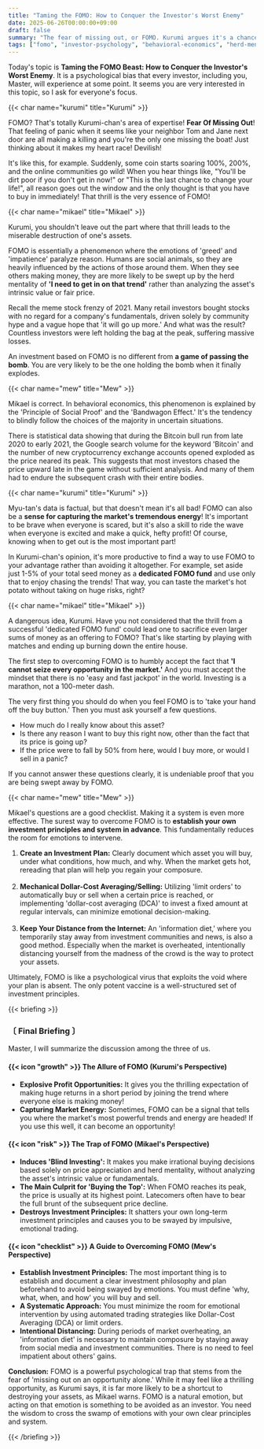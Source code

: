 ```yaml
---
title: "Taming the FOMO: How to Conquer the Investor's Worst Enemy"
date: 2025-06-26T00:00:00+09:00
draft: false
summary: "The fear of missing out, or FOMO. Kurumi argues it's a chance to capture market energy, while Mikael warns it's a destructive game of passing the bomb. Three unique characters break down the true nature of this psychological trap and reveal how to overcome it."
tags: ["fomo", "investor-psychology", "behavioral-economics", "herd-mentality", "investing-principles"]
---
```


<p>Today's topic is <strong>Taming the FOMO Beast: How to Conquer the Investor's Worst Enemy</strong>. It is a psychological bias that every investor, including you, Master, will experience at some point. It seems you are very interested in this topic, so I ask for everyone's focus.</p>

{{< char name="kurumi" title="Kurumi" >}}
<p>FOMO? That's totally Kurumi-chan's area of expertise! <strong>Fear Of Missing Out</strong>! That feeling of panic when it seems like your neighbor Tom and Jane next door are all making a killing and you're the only one missing the boat! Just thinking about it makes my heart race! Devilish!</p>
<p>It's like this, for example. Suddenly, some coin starts soaring 100%, 200%, and the online communities go wild! When you hear things like, "You'll be dirt poor if you don't get in now!" or "This is the last chance to change your life!", all reason goes out the window and the only thought is that you have to buy in immediately! That thrill is the very essence of FOMO!</p>

{{< char name="mikael" title="Mikael" >}}
<p>Kurumi, you shouldn't leave out the part where that thrill leads to the miserable destruction of one's assets.</p>
<p>FOMO is essentially a phenomenon where the emotions of 'greed' and 'impatience' paralyze reason. Humans are social animals, so they are heavily influenced by the actions of those around them. When they see others making money, they are more likely to be swept up by the herd mentality of <strong>'I need to get in on that trend'</strong> rather than analyzing the asset's intrinsic value or fair price.</p>
<p>Recall the meme stock frenzy of 2021. Many retail investors bought stocks with no regard for a company's fundamentals, driven solely by community hype and a vague hope that 'it will go up more.' And what was the result? Countless investors were left holding the bag at the peak, suffering massive losses.</p>
<p>An investment based on FOMO is no different from <strong>a game of passing the bomb</strong>. You are very likely to be the one holding the bomb when it finally explodes.</p>

{{< char name="mew" title="Mew" >}}
<p>Mikael is correct. In behavioral economics, this phenomenon is explained by the 'Principle of Social Proof' and the 'Bandwagon Effect.' It's the tendency to blindly follow the choices of the majority in uncertain situations.</p>
<p>There is statistical data showing that during the Bitcoin bull run from late 2020 to early 2021, the Google search volume for the keyword 'Bitcoin' and the number of new cryptocurrency exchange accounts opened exploded as the price neared its peak. This suggests that most investors chased the price upward late in the game without sufficient analysis. And many of them had to endure the subsequent crash with their entire bodies.</p>

{{< char name="kurumi" title="Kurumi" >}}
<p>Myu-tan's data is factual, but that doesn't mean it's all bad! FOMO can also be a <strong>sense for capturing the market's tremendous energy</strong>! It's important to be brave when everyone is scared, but it's also a skill to ride the wave when everyone is excited and make a quick, hefty profit! Of course, knowing when to get out is the most important part!</p>
<p>In Kurumi-chan's opinion, it's more productive to find a way to use FOMO to your advantage rather than avoiding it altogether. For example, set aside just 1-5% of your total seed money as a <strong>dedicated FOMO fund</strong> and use only that to enjoy chasing the trends! That way, you can taste the market's hot potato without taking on huge risks, right?</p>

{{< char name="mikael" title="Mikael" >}}
<p>A dangerous idea, Kurumi. Have you not considered that the thrill from a successful 'dedicated FOMO fund' could lead one to sacrifice even larger sums of money as an offering to FOMO? That's like starting by playing with matches and ending up burning down the entire house.</p>
<p>The first step to overcoming FOMO is to humbly accept the fact that <strong>'I cannot seize every opportunity in the market.'</strong> And you must accept the mindset that there is no 'easy and fast jackpot' in the world. Investing is a marathon, not a 100-meter dash.</p>
<p>The very first thing you should do when you feel FOMO is to 'take your hand off the buy button.' Then you must ask yourself a few questions.</p>
<ul>
    <li>How much do I really know about this asset?</li>
    <li>Is there any reason I want to buy this right now, other than the fact that its price is going up?</li>
    <li>If the price were to fall by 50% from here, would I buy more, or would I sell in a panic?</li>
</ul>
<p>If you cannot answer these questions clearly, it is undeniable proof that you are being swept away by FOMO.</p>

{{< char name="mew" title="Mew" >}}
<p>Mikael's questions are a good checklist. Making it a system is even more effective. The surest way to overcome FOMO is to <strong>establish your own investment principles and system in advance</strong>. This fundamentally reduces the room for emotions to intervene.</p>
<ol>
    <li><strong>Create an Investment Plan:</strong> Clearly document which asset you will buy, under what conditions, how much, and why. When the market gets hot, rereading that plan will help you regain your composure.</li><br>
    <li><strong>Mechanical Dollar-Cost Averaging/Selling:</strong> Utilizing 'limit orders' to automatically buy or sell when a certain price is reached, or implementing 'dollar-cost averaging (DCA)' to invest a fixed amount at regular intervals, can minimize emotional decision-making.</li><br>
    <li><strong>Keep Your Distance from the Internet:</strong> An 'information diet,' where you temporarily stay away from investment communities and news, is also a good method. Especially when the market is overheated, intentionally distancing yourself from the madness of the crowd is the way to protect your assets.</li>
</ol>
<p>Ultimately, FOMO is like a psychological virus that exploits the void where your plan is absent. The only potent vaccine is a well-structured set of investment principles.</p>

{{< briefing >}}
<h3><strong>〔 Final Briefing 〕</strong></h3>
<p>Master, I will summarize the discussion among the three of us.</p>

<h4><span class="svg-icon">{{< icon "growth" >}}</span> The Allure of FOMO (Kurumi's Perspective)</h4>
<ul>
    <li><strong>Explosive Profit Opportunities:</strong> It gives you the thrilling expectation of making huge returns in a short period by joining the trend where everyone else is making money!</li>
    <li><strong>Capturing Market Energy:</strong> Sometimes, FOMO can be a signal that tells you where the market's most powerful trends and energy are headed! If you use this well, it can become an opportunity!</li>
</ul>

<h4><span class="svg-icon">{{< icon "risk" >}}</span> The Trap of FOMO (Mikael's Perspective)</h4>
<ul>
    <li><strong>Induces 'Blind Investing':</strong> It makes you make irrational buying decisions based solely on price appreciation and herd mentality, without analyzing the asset's intrinsic value or fundamentals.</li>
    <li><strong>The Main Culprit for 'Buying the Top':</strong> When FOMO reaches its peak, the price is usually at its highest point. Latecomers often have to bear the full brunt of the subsequent price decline.</li>
    <li><strong>Destroys Investment Principles:</strong> It shatters your own long-term investment principles and causes you to be swayed by impulsive, emotional trading.</li>
</ul>

<h4><span class="svg-icon">{{< icon "checklist" >}}</span> A Guide to Overcoming FOMO (Mew's Perspective)</h4>
<ul>
    <li><strong>Establish Investment Principles:</strong> The most important thing is to establish and document a clear investment philosophy and plan beforehand to avoid being swayed by emotions. You must define 'why, what, when, and how' you will buy and sell.</li>
    <li><strong>A Systematic Approach:</strong> You must minimize the room for emotional intervention by using automated trading strategies like Dollar-Cost Averaging (DCA) or limit orders.</li>
    <li><strong>Intentional Distancing:</strong> During periods of market overheating, an 'information diet' is necessary to maintain composure by staying away from social media and investment communities. There is no need to feel impatient about others' gains.</li>
</ul>

<div class="final-conclusion">
    <p><strong>Conclusion:</strong> FOMO is a powerful psychological trap that stems from the fear of 'missing out on an opportunity alone.' While it may feel like a thrilling opportunity, as Kurumi says, it is far more likely to be a shortcut to destroying your assets, as Mikael warns. FOMO is a natural emotion, but acting on that emotion is something to be avoided as an investor. You need the wisdom to cross the swamp of emotions with your own clear principles and system.</p>
</div>
{{< /briefing >}}